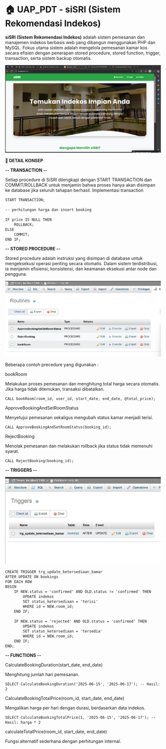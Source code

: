 # 🏠 UAP_PDT - siSRI (Sistem Rekomendasi Indekos)
**siSRI (Sistem Rekomendasi Indekos)** adalah sistem pemesanan dan manajemen indekos berbasis web yang dibangun menggunakan PHP dan MySQL. Fokus utama sistem adalah mengelola pemesanan kamar kos secara efisien dengan penerapan stored procedure, stored function, trigger, transaction, serta sistem backup otomatis.

<img src="assets/img/siSri.png" alt="Tampilan Web" width="1000">

**📌 DETAIL KONSEP**

**-- TRANSACTION --**

Setiap procedure di SiSRI dilengkapi dengan START TRANSACTION dan COMMIT/ROLLBACK untuk menjamin bahwa proses hanya akan disimpan ke database jika seluruh tahapan berhasil.
Implementasi transaction

    START TRANSACTION;
    
    -- perhitungan harga dan insert booking
    
    IF price IS NULL THEN
        ROLLBACK;
    ELSE
        COMMIT;
    END IF;


**-- STORED PROCEDURE --**

Stored procedure adalah instruksi yang disimpan di database untuk mengeksekusi operasi penting secara otomatis. Dalam sistem terdistribusi, ia menjamin efisiensi, konsistensi, dan keamanan eksekusi antar node dan pengguna.


<img src="assets/img/procedure.png" alt="Procedure" width="600">

Beberapa contoh precedure yang digunakan :

bookRoom

Melakukan proses pemesanan dan menghitung total harga secara otomatis. Jika harga tidak ditemukan, transaksi dibatalkan.

    CALL bookRoom(room_id, user_id, start_date, end_date, @total_price);

ApproveBookingAndSetRoomStatus

Menyetujui pemesanan sekaligus mengubah status kamar menjadi terisi.

    CALL ApproveBookingAndSetRoomStatus(booking_id);

RejectBooking

Menolak pemesanan dan melakukan rollback jika status tidak memenuhi syarat.

    CALL RejectBooking(booking_id);


**-- TRIGGERS --**

<img src="assets/img/Trigger.png" alt="Procedure" width="600">

    CREATE TRIGGER trg_update_ketersediaan_kamar
    AFTER UPDATE ON bookings
    FOR EACH ROW
    BEGIN
        IF NEW.status = 'confirmed' AND OLD.status != 'confirmed' THEN
            UPDATE indekos
            SET status_ketersediaan = 'terisi'
            WHERE id = NEW.room_id;
        END IF;
    
        IF NEW.status = 'rejected' AND OLD.status = 'confirmed' THEN
            UPDATE indekos
            SET status_ketersediaan = 'tersedia'
            WHERE id = NEW.room_id;
        END IF;
    END;


**-- FUNCTIONS --**


CalculateBookingDuration(start_date, end_date)<br>

Menghitung jumlah hari pemesanan.

    SELECT CalculateBookingDuration('2025-06-15', '2025-06-17'); -- Hasil: 2

CalculateBookingTotalPrice(room_id, start_date, end_date)<br>

Mengalikan harga per hari dengan durasi, berdasarkan data indekos.<br>

    SELECT CalculateBookingTotalPrice(1, '2025-06-15', '2025-06-17'); -- Hasil: harga * 2 
    
calculateTotalPrice(room_id, start_date, end_date)<br>

Fungsi alternatif sederhana dengan perhitungan internal.


